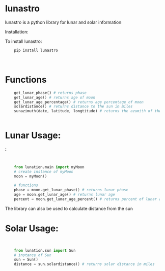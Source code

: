 # lunastro
lunastro is a python library for lunar and solar information


Installation:

To install lunastro:

```python
    pip install lunastro
```
<br>

<h1>Functions</h1>

```python
    get_lunar_phase() # returns phase
    get_lunar_age() # returns age of moon
    get_lunar_age_percentage() # returns age percentage of moon
    solardistance() # returns distance to the sun in miles
    sunazimuth(date, latitude, longtitude) # returns the azumith of the sun in radians (measured from south to west)
    
```

<h1>Lunar Usage:</h1>:
<br>

```python

    
    from lunation.main import myMoon
    # create instance of myMoon
    moon = myMoon()
    
    # functions
    phase = moon.get_lunar_phase() # returns lunar phase
    age = moon.get_lunar_age() # returns lunar age
    percent = moon.get_lunar_age_percent() # returns percent of lunar age as a decimal
```
The library can also be used to calculate distance from the sun
<br>
<h1> Solar Usage: </h1>

```python

    
    from lunation.sun import Sun
    # instance of Sun
    sun = Sun()
    distance = sun.solardistance() # returns solar distance in miles
```
